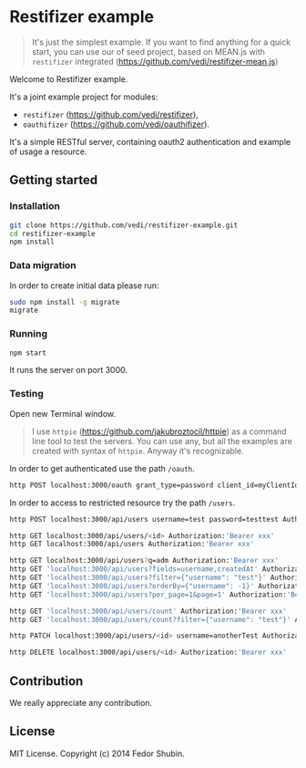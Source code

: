 # Restifizer example

> It's just the simplest example. If you want to find anything for a quick start,
you can use our of seed project, based on MEAN.js with `restifizer` integrated (https://github.com/vedi/restifizer-mean.js)

Welcome to Restifizer example.

It's a joint example project for modules:
 * `restifizer` (https://github.com/vedi/restifizer),
 * `oauthifizer` (https://github.com/vedi/oauthifizer).

It's a simple RESTful server, containing oauth2 authentication and example of usage a resource. 

## Getting started

### Installation

```bash
git clone https://github.com/vedi/restifizer-example.git
cd restifizer-example
npm install
```
### Data migration

In order to create initial data please run:

```bash
sudo npm install -g migrate
migrate
```

### Running

```bash
npm start
```

It runs the server on port 3000.

### Testing

Open new Terminal window.

> I use `httpie` (https://github.com/jakubroztocil/httpie) as a command line tool to test the servers. You can use any, but all the examples are created with syntax of `httpie`. Anyway it's recognizable.

In order to get authenticated use the path `/oauth`.

```bash
http POST localhost:3000/oauth grant_type=password client_id=myClientId client_secret=myClientSecret username=admin password=adminadmin
```

In order to access to restricted resource try the path `/users`.

```bash
http POST localhost:3000/api/users username=test password=testtest Authorization:'Bearer xxx'

http GET localhost:3000/api/users/<id> Authorization:'Bearer xxx'
http GET localhost:3000/api/users Authorization:'Bearer xxx'

http GET localhost:3000/api/users?q=adm Authorization:'Bearer xxx'
http GET 'localhost:3000/api/users?fields=username,createdAt' Authorization:'Bearer xxx'
http GET 'localhost:3000/api/users?filter={"username": "test"}' Authorization:'Bearer xxx'
http GET 'localhost:3000/api/users?orderBy={"username": -1}' Authorization:'Bearer xxx'
http GET 'localhost:3000/api/users?per_page=1&page=1' Authorization:'Bearer xxx'

http GET 'localhost:3000/api/users/count' Authorization:'Bearer xxx'
http GET 'localhost:3000/api/users/count?filter={"username": "test"}' Authorization:'Bearer xxx'

http PATCH localhost:3000/api/users/<id> username=anotherTest Authorization:'Bearer xxx'

http DELETE localhost:3000/api/users/<id> Authorization:'Bearer xxx'

```

## Contribution

We really appreciate any contribution.    

## License

MIT License. Copyright (c) 2014 Fedor Shubin.
